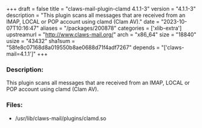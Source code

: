 +++
draft = false
title = "claws-mail-plugin-clamd 4.1.1-3"
version = "4.1.1-3"
description = "This plugin scans all messages that are received from an IMAP, LOCAL or POP account using clamd (Clam AV)."
date = "2023-10-07T10:16:47"
aliases = "/packages/200878"
categories = ['xlib-extra']
upstreamurl = "http://www.claws-mail.org/"
arch = "x86_64"
size = "18840"
usize = "43432"
sha1sum = "58fe8c07168d8a019550b8ae0688d71f4adf7267"
depends = "['claws-mail=4.1.1']"
+++
### Description: 
This plugin scans all messages that are received from an IMAP, LOCAL or POP account using clamd (Clam AV).

### Files: 
* /usr/lib/claws-mail/plugins/clamd.so
